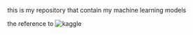 this is my repository that contain my machine learning models 

the reference to ![kaggle](https://kaggle.com)
